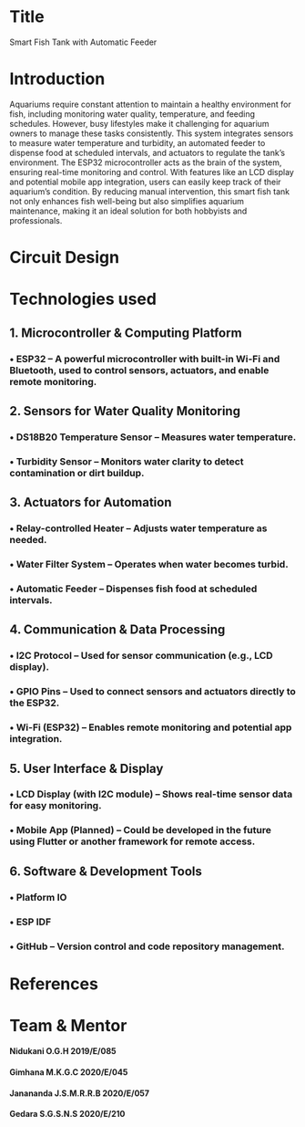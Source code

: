 # Title
Smart Fish Tank with Automatic Feeder
# Introduction 
Aquariums require constant attention to maintain a healthy environment for fish, including monitoring water quality, temperature, and feeding schedules. However, busy lifestyles make it challenging for aquarium owners to manage these tasks consistently. 
This system integrates sensors to measure water temperature and turbidity, an automated feeder to dispense food at scheduled intervals, and actuators to regulate the tank’s environment. The ESP32 microcontroller acts as the brain of the system, ensuring real-time monitoring and control. With features like an LCD display and potential mobile app integration, users can easily keep track of their aquarium’s condition.
By reducing manual intervention, this smart fish tank not only enhances fish well-being but also simplifies aquarium maintenance, making it an ideal solution for both hobbyists and professionals.

# Circuit Design  
# Technologies used  
 ## 1. Microcontroller & Computing Platform
### •	ESP32 – A powerful microcontroller with built-in Wi-Fi and Bluetooth, used to control sensors, actuators, and enable remote monitoring.
## 2. Sensors for Water Quality Monitoring
### •	DS18B20 Temperature Sensor – Measures water temperature.
### •	Turbidity Sensor – Monitors water clarity to detect contamination or dirt buildup.
## 3. Actuators for Automation
### •	Relay-controlled Heater – Adjusts water temperature as needed.
### •	Water Filter System – Operates when water becomes turbid.
### •	Automatic Feeder – Dispenses fish food at scheduled intervals.
## 4. Communication & Data Processing
### •	I2C Protocol – Used for sensor communication (e.g., LCD display).
### •	GPIO Pins – Used to connect sensors and actuators directly to the ESP32.
### •	Wi-Fi (ESP32) – Enables remote monitoring and potential app integration.
## 5. User Interface & Display
### •	LCD Display (with I2C module) – Shows real-time sensor data for easy monitoring.
### •	Mobile App (Planned) – Could be developed in the future using Flutter or another framework for remote access.
## 6. Software & Development Tools
### •	Platform IO
### •	ESP IDF
### •	GitHub – Version control and code repository management.

# References 	
# Team & Mentor 
#### Nidukani O.G.H		2019/E/085
#### Gimhana M.K.G.C		2020/E/045
#### Janananda J.S.M.R.R.B	2020/E/057
#### Gedara S.G.S.N.S		2020/E/210


